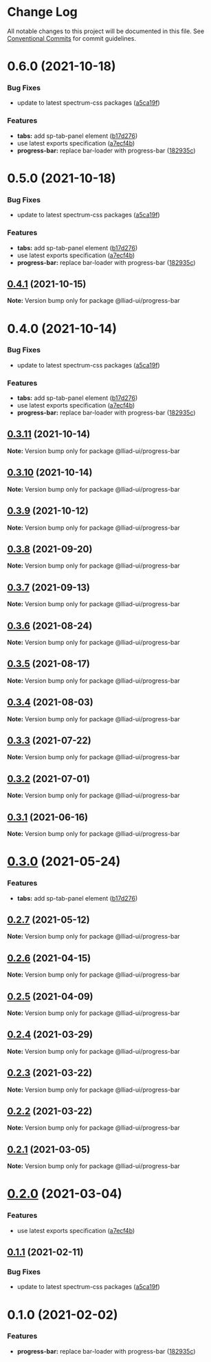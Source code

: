 # Change Log

All notable changes to this project will be documented in this file.
See [Conventional Commits](https://conventionalcommits.org) for commit guidelines.

# 0.6.0 (2021-10-18)


### Bug Fixes

* update to latest spectrum-css packages ([a5ca19f](https://github.com/gaoding-inc/Iliad-ui/commit/a5ca19f67d5b3f0951667c4441d4d977bf1e0937))


### Features

* **tabs:** add sp-tab-panel element ([b17d276](https://github.com/gaoding-inc/Iliad-ui/commit/b17d2765cf415578a31e5fa23515c25ff4c3922d))
* use latest exports specification ([a7ecf4b](https://github.com/gaoding-inc/Iliad-ui/commit/a7ecf4b6da7996f36a8a89f62cc2384709497008))
* **progress-bar:** replace bar-loader with progress-bar ([182935c](https://github.com/gaoding-inc/Iliad-ui/commit/182935c540013af9e793ccf5654113b7af5d34de))





# 0.5.0 (2021-10-18)


### Bug Fixes

* update to latest spectrum-css packages ([a5ca19f](https://github.com/gaoding-inc/Iliad-ui/commit/a5ca19f67d5b3f0951667c4441d4d977bf1e0937))


### Features

* **tabs:** add sp-tab-panel element ([b17d276](https://github.com/gaoding-inc/Iliad-ui/commit/b17d2765cf415578a31e5fa23515c25ff4c3922d))
* use latest exports specification ([a7ecf4b](https://github.com/gaoding-inc/Iliad-ui/commit/a7ecf4b6da7996f36a8a89f62cc2384709497008))
* **progress-bar:** replace bar-loader with progress-bar ([182935c](https://github.com/gaoding-inc/Iliad-ui/commit/182935c540013af9e793ccf5654113b7af5d34de))





## [0.4.1](https://github.com/adobe/spectrum-web-components/compare/@lliad-ui/progress-bar@0.4.0...@lliad-ui/progress-bar@0.4.1) (2021-10-15)

**Note:** Version bump only for package @lliad-ui/progress-bar

# 0.4.0 (2021-10-14)

### Bug Fixes

-   update to latest spectrum-css packages ([a5ca19f](https://github.com/adobe/spectrum-web-components/commit/a5ca19f67d5b3f0951667c4441d4d977bf1e0937))

### Features

-   **tabs:** add sp-tab-panel element ([b17d276](https://github.com/adobe/spectrum-web-components/commit/b17d2765cf415578a31e5fa23515c25ff4c3922d))
-   use latest exports specification ([a7ecf4b](https://github.com/adobe/spectrum-web-components/commit/a7ecf4b6da7996f36a8a89f62cc2384709497008))
-   **progress-bar:** replace bar-loader with progress-bar ([182935c](https://github.com/adobe/spectrum-web-components/commit/182935c540013af9e793ccf5654113b7af5d34de))

## [0.3.11](https://github.com/adobe/spectrum-web-components/compare/@lliad-ui/progress-bar@0.3.9...@lliad-ui/progress-bar@0.3.11) (2021-10-14)

**Note:** Version bump only for package @lliad-ui/progress-bar

## [0.3.10](https://github.com/adobe/spectrum-web-components/compare/@lliad-ui/progress-bar@0.3.9...@lliad-ui/progress-bar@0.3.10) (2021-10-14)

**Note:** Version bump only for package @lliad-ui/progress-bar

## [0.3.9](https://github.com/adobe/spectrum-web-components/compare/@lliad-ui/progress-bar@0.3.8...@lliad-ui/progress-bar@0.3.9) (2021-10-12)

**Note:** Version bump only for package @lliad-ui/progress-bar

## [0.3.8](https://github.com/adobe/spectrum-web-components/compare/@lliad-ui/progress-bar@0.3.7...@lliad-ui/progress-bar@0.3.8) (2021-09-20)

**Note:** Version bump only for package @lliad-ui/progress-bar

## [0.3.7](https://github.com/adobe/spectrum-web-components/compare/@lliad-ui/progress-bar@0.3.6...@lliad-ui/progress-bar@0.3.7) (2021-09-13)

**Note:** Version bump only for package @lliad-ui/progress-bar

## [0.3.6](https://github.com/adobe/spectrum-web-components/compare/@lliad-ui/progress-bar@0.3.5...@lliad-ui/progress-bar@0.3.6) (2021-08-24)

**Note:** Version bump only for package @lliad-ui/progress-bar

## [0.3.5](https://github.com/adobe/spectrum-web-components/compare/@lliad-ui/progress-bar@0.3.4...@lliad-ui/progress-bar@0.3.5) (2021-08-17)

**Note:** Version bump only for package @lliad-ui/progress-bar

## [0.3.4](https://github.com/adobe/spectrum-web-components/compare/@lliad-ui/progress-bar@0.3.3...@lliad-ui/progress-bar@0.3.4) (2021-08-03)

**Note:** Version bump only for package @lliad-ui/progress-bar

## [0.3.3](https://github.com/adobe/spectrum-web-components/compare/@lliad-ui/progress-bar@0.3.2...@lliad-ui/progress-bar@0.3.3) (2021-07-22)

**Note:** Version bump only for package @lliad-ui/progress-bar

## [0.3.2](https://github.com/adobe/spectrum-web-components/compare/@lliad-ui/progress-bar@0.3.1...@lliad-ui/progress-bar@0.3.2) (2021-07-01)

**Note:** Version bump only for package @lliad-ui/progress-bar

## [0.3.1](https://github.com/adobe/spectrum-web-components/compare/@lliad-ui/progress-bar@0.3.0...@lliad-ui/progress-bar@0.3.1) (2021-06-16)

**Note:** Version bump only for package @lliad-ui/progress-bar

# [0.3.0](https://github.com/adobe/spectrum-web-components/compare/@lliad-ui/progress-bar@0.2.7...@lliad-ui/progress-bar@0.3.0) (2021-05-24)

### Features

-   **tabs:** add sp-tab-panel element ([b17d276](https://github.com/adobe/spectrum-web-components/commit/b17d2765cf415578a31e5fa23515c25ff4c3922d))

## [0.2.7](https://github.com/adobe/spectrum-web-components/compare/@lliad-ui/progress-bar@0.2.6...@lliad-ui/progress-bar@0.2.7) (2021-05-12)

**Note:** Version bump only for package @lliad-ui/progress-bar

## [0.2.6](https://github.com/adobe/spectrum-web-components/compare/@lliad-ui/progress-bar@0.2.5...@lliad-ui/progress-bar@0.2.6) (2021-04-15)

**Note:** Version bump only for package @lliad-ui/progress-bar

## [0.2.5](https://github.com/adobe/spectrum-web-components/compare/@lliad-ui/progress-bar@0.2.4...@lliad-ui/progress-bar@0.2.5) (2021-04-09)

**Note:** Version bump only for package @lliad-ui/progress-bar

## [0.2.4](https://github.com/adobe/spectrum-web-components/compare/@lliad-ui/progress-bar@0.2.3...@lliad-ui/progress-bar@0.2.4) (2021-03-29)

**Note:** Version bump only for package @lliad-ui/progress-bar

## [0.2.3](https://github.com/adobe/spectrum-web-components/compare/@lliad-ui/progress-bar@0.2.2...@lliad-ui/progress-bar@0.2.3) (2021-03-22)

**Note:** Version bump only for package @lliad-ui/progress-bar

## [0.2.2](https://github.com/adobe/spectrum-web-components/compare/@lliad-ui/progress-bar@0.2.1...@lliad-ui/progress-bar@0.2.2) (2021-03-22)

**Note:** Version bump only for package @lliad-ui/progress-bar

## [0.2.1](https://github.com/adobe/spectrum-web-components/compare/@lliad-ui/progress-bar@0.2.0...@lliad-ui/progress-bar@0.2.1) (2021-03-05)

**Note:** Version bump only for package @lliad-ui/progress-bar

# [0.2.0](https://github.com/adobe/spectrum-web-components/compare/@lliad-ui/progress-bar@0.1.1...@lliad-ui/progress-bar@0.2.0) (2021-03-04)

### Features

-   use latest exports specification ([a7ecf4b](https://github.com/adobe/spectrum-web-components/commit/a7ecf4b6da7996f36a8a89f62cc2384709497008))

## [0.1.1](https://github.com/adobe/spectrum-web-components/compare/@lliad-ui/progress-bar@0.1.0...@lliad-ui/progress-bar@0.1.1) (2021-02-11)

### Bug Fixes

-   update to latest spectrum-css packages ([a5ca19f](https://github.com/adobe/spectrum-web-components/commit/a5ca19f67d5b3f0951667c4441d4d977bf1e0937))

# 0.1.0 (2021-02-02)

### Features

-   **progress-bar:** replace bar-loader with progress-bar ([182935c](https://github.com/adobe/spectrum-web-components/commit/182935c540013af9e793ccf5654113b7af5d34de))
